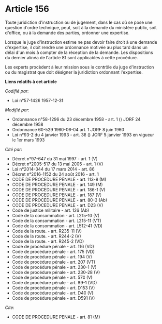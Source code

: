# Article 156

Toute juridiction d'instruction ou de jugement, dans le cas où se pose une question d'ordre technique, peut, soit à la
demande du ministère public, soit d'office, ou à la demande des parties, ordonner une expertise.

Lorsque le juge d'instruction estime ne pas devoir faire droit à une demande d'expertise, il doit rendre une ordonnance
motivée au plus tard dans un délai d'un mois à compter de la réception de la demande. Les dispositions du dernier alinéa de
l'article 81 sont applicables à cette procédure.

Les experts procèdent à leur mission sous le contrôle du juge d'instruction ou du magistrat que doit désigner la juridiction
ordonnant l'expertise.

**Liens relatifs à cet article**

_Codifié par_:

  - Loi n°57-1426 1957-12-31

_Modifié par_:

  - Ordonnance n°58-1296 du 23 décembre 1958 - art. 1 () JORF 24 décembre 1958
  - Ordonnance 60-529 1960-06-04 art. 1 JORF 8 juin 1960
  - Loi n°93-2 du 4 janvier 1993 - art. 38 () JORF 5 janvier 1993 en vigueur le 1er mars 1993

_Cité par_:

  - Décret n°97-647 du 31 mai 1997 - art. 1 (V)
  - Décret n°2005-517 du 13 mai 2005 - art. 1 (V)
  - Loi n°2014-344 du 17 mars 2014 - art. 86
  - Décret n°2016-1152 du 24 août 2016 - art. 1
  - CODE DE PROCEDURE PENALE - art. 113-8 (M)
  - CODE DE PROCEDURE PENALE - art. 149 (M)
  - CODE DE PROCEDURE PENALE - art. 186-1 (V)
  - CODE DE PROCEDURE PENALE - art. 187 (V)
  - CODE DE PROCEDURE PENALE - art. 80-3 (Ab)
  - CODE DE PROCEDURE PENALE - art. D23 (V)
  - Code de justice militaire - art. 126 (Ab)
  - Code de la consommation - art. L215-10 (V)
  - Code de la consommation - art. L215-11 (VT)
  - Code de la consommation - art. L512-41 (VD)
  - Code de la route. - art. R235-11 (V)
  - Code de la route. - art. R244-2 (V)
  - Code de la route. - art. R245-2 (VD)
  - Code de procédure pénale - art. 116 (VD)
  - Code de procédure pénale - art. 175 (VD)
  - Code de procédure pénale - art. 194 (V)
  - Code de procédure pénale - art. 207 (VT)
  - Code de procédure pénale - art. 230-1 (V)
  - Code de procédure pénale - art. 230-28 (V)
  - Code de procédure pénale - art. 570 (V)
  - Code de procédure pénale - art. 89-1 (VD)
  - Code de procédure pénale - art. D153 (V)
  - Code de procédure pénale - art. D40 (V)
  - Code de procédure pénale - art. D591 (V)

_Cite_:

  - CODE DE PROCEDURE PENALE - art. 81 (M)
